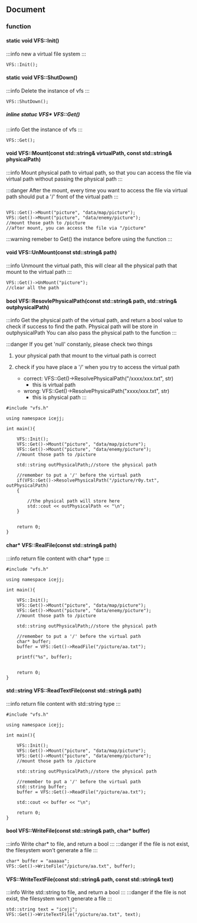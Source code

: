 ## Document

### function

#### static void VFS::Init()
:::info
new a virtual file system
:::

```cpp=
VFS::Init();
```


#### static void VFS::ShutDown()
:::info
Delete the instance of vfs
:::

```cpp=
VFS::ShutDown();
```

##### inline statuc VFS* VFS::Get()
:::info
Get the instance of vfs
:::


```cpp=
VFS::Get();
```


#### void VFS::Mount(const std::string& virtualPath, const std::string& physicalPath)

:::info
Mount physical path to virtual path, so that you can access the file via virtual path without passing the physical path
:::

:::danger
After the mount, every time you want to access the file via virtual path should put a '/' front of the virtual path
:::

```cpp=

VFS::Get()->Mount("picture", "data/map/picture");
VFS::Get()->Mount("picture", "data/enemy/picture");
//mount those path to /picture
//after mount, you can access the file via "/picture"
```

:::warning
remeber to Get() the instance before using the function
:::


#### void VFS::UnMount(const std::string& path)

:::info
Unmount the virtual path, this will clear all the physical path that mount to the virtual path
:::


```cpp=
VFS::Get()->UnMount("picture");
//clear all the path
```

#### bool VFS::ResovlePhysicalPath(const std::string& path, std::string& outphysicalPath)

:::info
Get the physical path of the virtual path, and return a bool value to check if success to find the path.
Physical path will be store in outphysicalPath
You can also pass the physical path to the function 
:::

:::danger
If you get 'null' constanly, please check two things

1. your physical path that mount to the virtual path is correct

2. check if you have place a '/' when you try to access the virtual path
    * correct: VFS::Get()->ResolvePhysicalPath("/xxxx/xxx.txt", str)  
        * this is virtual path
    * wrong: VFS::Get()->ResolvePhysicalPath("xxxx/xxx.txt", str)  
        * this is physical path
:::

```cpp=
#include "vfs.h"

using namespace icejj;

int main(){

    VFS::Init();
    VFS::Get()->Mount("picture", "data/map/picture");
    VFS::Get()->Mount("picture", "data/enemy/picture");
    //mount those path to /picture
    
    std::string outPhysicalPath;//store the physical path
    
    //remember to put a '/' before the virtual path
    if(VFS::Get()->ResolvePhysicalPath("/picture/r0y.txt", outPhysicalPath)
    {
    
        //the physical path will store here
        std::cout << outPhysicalPath << "\n";   
    }
    
    
    return 0;
}
```

#### char* VFS::RealFile(const std::string& path)
:::info
return file content with char* type
:::

```cpp=
#include "vfs.h"

using namespace icejj;

int main(){

    VFS::Init();
    VFS::Get()->Mount("picture", "data/map/picture");
    VFS::Get()->Mount("picture", "data/enemy/picture");
    //mount those path to /picture
    
    std::string outPhysicalPath;//store the physical path
    
    //remember to put a '/' before the virtual path
    char* buffer;
    buffer = VFS::Get()->ReadFile("/picture/aa.txt");
    
    printf("%s", buffer);
   
    
    return 0;
}

```


#### std::string VFS::ReadTextFile(const std::string& path)
:::info
return file content with std::string type
:::
```cpp=
#include "vfs.h"

using namespace icejj;

int main(){

    VFS::Init();
    VFS::Get()->Mount("picture", "data/map/picture");
    VFS::Get()->Mount("picture", "data/enemy/picture");
    //mount those path to /picture
    
    std::string outPhysicalPath;//store the physical path
    
    //remember to put a '/' before the virtual path
    std::string buffer;
    buffer = VFS::Get()->ReadFile("/picture/aa.txt");
    
    std::cout << buffer << "\n";
    
    return 0;
}
```

#### bool VFS::WriteFile(const std::string& path, char* buffer)

:::info
Write char* to file, and return a bool
:::
:::danger
if the file is not exist, the filesystem won't generate a file
:::

```cpp=
char* buffer = "aaaaaa";
VFS::Get()->WriteFile("/picture/aa.txt", buffer);
```


#### VFS::WriteTextFile(const std::string& path, const std::string& text)
:::info
Write std::string to file, and return a bool
:::
:::danger
if the file is not exist, the filesystem won't generate a file
:::


```cpp=
std::string text = "icejj";
VFS::Get()->WriteTextFile("/picture/aa.txt", text);
```
